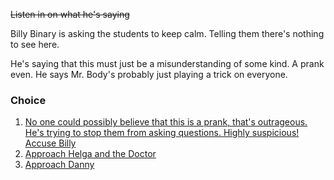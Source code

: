 ~~Listen in on what he's saying~~

Billy Binary is asking the students to keep calm. Telling them there's nothing to see here.

He's saying that this must just be a misunderstanding of some kind. A prank even. He says Mr. Body's probably just playing a trick on everyone.

### Choice

1. [No one could possibly believe that this is a prank, that's outrageous. He's trying to stop them from asking questions. Highly suspicious! Accuse Billy](5c.md)
1. [Approach Helga and the Doctor](3a.md)
1. [Approach Danny](3c.md)
